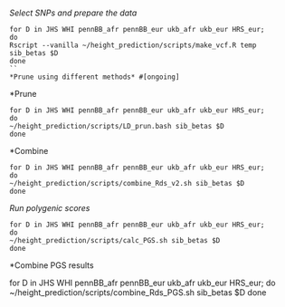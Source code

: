 ####
*Select SNPs and prepare the data*
```
for D in JHS WHI pennBB_afr pennBB_eur ukb_afr ukb_eur HRS_eur;
do
Rscript --vanilla ~/height_prediction/scripts/make_vcf.R temp sib_betas $D
done
``
*Prune using different methods* #[ongoing]
```
*Prune

```
for D in JHS WHI pennBB_afr pennBB_eur ukb_afr ukb_eur HRS_eur;
do
~/height_prediction/scripts/LD_prun.bash sib_betas $D
done
```

*Combine
```
for D in JHS WHI pennBB_afr pennBB_eur ukb_afr ukb_eur HRS_eur;
do
~/height_prediction/scripts/combine_Rds_v2.sh sib_betas $D
done
```

*Run polygenic scores*

```
for D in JHS WHI pennBB_afr pennBB_eur ukb_afr ukb_eur HRS_eur;
do
~/height_prediction/scripts/calc_PGS.sh sib_betas $D
done
```

*Combine PGS results

for D in JHS WHI pennBB_afr pennBB_eur ukb_afr ukb_eur HRS_eur;
do
~/height_prediction/scripts/combine_Rds_PGS.sh sib_betas $D
done
```
